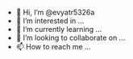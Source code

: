 - 👋 Hi, I’m @evyatr5326a
- 👀 I’m interested in ...
- 🌱 I’m currently learning ...
- 💞️ I’m looking to collaborate on ...
- 📫 How to reach me ...

<!---
evyatr5326a/evyatr5326a is a ✨ special ✨ repository because its `README.md` (this file) appears on your GitHub profile.
You can click the Preview link to take a look at your changes.
--->
